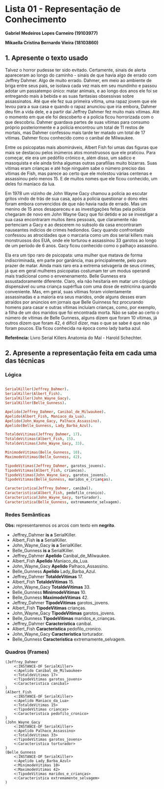 # Lista 01 - Representação de Conhecimento

**Gabriel Medeiros Lopes Carneiro (19103977)**

**Mikaella Cristina Bernardo Vieira (18103860)**

## 1. Apresente o texto usado

[//]: # (Uma vez que o termo “serial killer” foi inventado para descrever um tipo específico de criminoso, mas o termo é cercado de confusão. Nem os especialistas estão de acordo. )

[//]: # (Então vamos começar com a definição do FBI &#40;**Três ou mais eventos separados em três ou mais locais distintos com período de “calmaria” entre os homicídios**&#41;.)

[//]: # (Essa definição enfatiza três elementos: a quantidade &#40;onde tem de haver pelo menos três homicídios&#41;, o lugar &#40;Os assassinatos têm que ocorrer em locais diferentes&#41; e o tempo &#40;tem de haver um “período de calmaria” - um intervalo entre os assassinatos que pode durar algumas horas a vários anos&#41;.)

Talvez o horror pudesse ter sido evitado.
Certamente, sinais de alerta apareceram ao longo do caminho - sinais de que havia algo de errado com Jeffrey Dahmer. 
Algo de muito errado.
Dahmer, em meio ao ambiente de briga entre seus pais, se isolava cada vez mais em seu mundinho e passou adotar um passatempo único: matar animais, e ao longo dos anos ele foi se entregando mais à bebida e as suas fantasias obsessivas sobre assassinatos. 
Até que ele fez sua primeira vítima, uma rapaz jovem que ele levou para a sua casa e quando o rapaz anunciou que iria embora, Dahmer deu fim a vida dele, e a partir daí Jeffrey Dahmer fez muito mais vítimas. 
Até o momento em que ele foi descoberto e a polícia ficou horrorizada com o que descobriu. 
Dahmer guardava partes de suas vítimas para consumo próprio posteriormente e a polícia encontrou um total de 11 restos de mortais, mas Dahmer confessou mais tarde ter matado um total de 17 vítimas. 
Dahmer ficou conhecido como o canibal de Milwaukee.

Entre os psicopatas mais abomináveis, Albert Fish foi umas das figuras que mais se destacou pelos inúmeros atos monstruosos que ele praticou. 
Para começar, ele era um pedófilo crônico e, além disso, um sádico e masoquista e ele ainda tinha algumas outras parafilias muito bizarras. 
Suas vítimas eram crianças e até hoje ninguém sabe o número preciso das vítimas de Fish, mas parece ao certo que ele molestou várias centenas e assassinou pelo menos 15. 
E de muitos nomes que ele ficou conhecido, um deles foi maníaco da lua.

Em 1978 um vizinho de John Wayne Gacy chamou a polícia ao escutar gritos vindo de trás de sua casa, após a polícia questionar o dono eles foram embora convencidos de que não havia nada de errado. 
Mas um menino de 15 anos desapareceu e as investigações feitas pela polícia chegaram de novo em John Wayne Gacy que foi detido e ao se investigar a sua casa encontraram muitos itens pessoais, que claramente não pertenciam a Gacy e ao descerem no subsolo da casa encontraram nauseantes indícios de crimes hediondos. 
Gacy quando confrontado confessou as atrocidades que o marcaria como um dos serial killers mais monstruosos dos EUA, onde ele torturou e assassinou 33 garotos ao longo de um período de 6 anos. 
Gacy ficou conhecido como o palhaço assassino.

Ela era um tipo raro de psicopata: uma mulher que matava de forma indiscriminada, em parte por ganância, mas principalmente, pelo puro prazer de matar. 
Ainda mais raro era a extrema selvageria de seus crimes, já que em geral mulheres psicopatas costumam ter um modus operandi mais tradicional como o envenenamento. 
Belle Gunness era assustadoramente diferente.
Claro, ela não hesitaria em matar um cônjuge dispensável ou uma criança supérflua com uma dose de estricnina quando conveniente. 
Mas, em geral, suas vítimas foram violentamente assassinadas e a maioria era seus maridos, onde alguns desses eram atraídos por anúncios em jornais que Belle Guinness fez procurando homens para casar e outras vítimas incluíam crianças, como, por exemplo, a filha de um dos maridos que foi encontrada morta.
Não se sabe ao certo o número de vítimas de Belle Gunness, alguns dizem que foram 10 vítimas, já outros dizem que foram 42, é difícil dizer, mas o que se sabe é que não foram poucos. 
Ela ficou conhecida na época como lady barba azul.

**Referência:**  Livro Serial Killers Anatomia do Mal - Harold Schechter.


## 2. Apresente a representação feita em cada uma das técnicas

### Lógica

```prolog

SerialKiller(Jeffrey_Dahmer).
SerialKiller(Albert_Fish).
SerialKiller(John_Wayne_Gacy).
SerialKiller(Belle_Gunness).

Apelido(Jeffrey_Dahmer, Canibal_de_Milwaukee).
Apelido(Albert_Fish, Maniaco_da_Lua).
Apelido(John_Wayne_Gacy, Palhaco_Assassino).
Apelido(Belle_Gunness, Lady_Barba_Azul).

TotaldeVitimas(Jeffrey_Dahmer, 17).
TotaldeVitimas(Albert_Fish, 15).
TotaldeVitimas(John_Wayne_Gacy, 33).

MinimodeVitimas(Belle_Gunness, 10).
MaximodeVitimas(Belle_Gunness, 42).

TipodeVitimas(Jeffrey_Dahmer, garotos_jovens). 
TipodeVitimas(Albert_Fish, criancas). 
TipodeVitimas(John_Wayne_Gacy, garotos_jovens). 
TipodeVitimas(Belle_Gunness, maridos_e_crianças).

Caracteristica(Jeffrey_Dahmer, canibal). 
Caracteristica(Albert_Fish, pedofilo_cronico). 
Caracteristica(John_Wayne_Gacy, torturador). 
Caracteristica(Belle_Gunness, extremamente_selvagem).
```

### Redes Semânticas

**Obs:** representaremos os arcos com texto em **negrito**.

- Jeffrey_Dahmer **is a** SerialKiller.
- Albert_Fish **is a** SerialKiller.
- John_Wayne_Gacy **is a** SerialKiller.
- Belle_Gunness **is a** SerialKiller.
- Jeffrey_Dahmer **Apelido** Canibal_de_Milwaukee.
- Albert_Fish **Apelido** Maniaco_da_Lua.
- John_Wayne_Gacy **Apelido** Palhaco_Assassino.
- Belle_Gunness **Apelido** Lady_Barba_Azul.
- Jeffrey_Dahmer **TotaldeVitimas** 17.
- Albert_Fish **TotaldeVitimas** 15.
- John_Wayne_Gacy **TotaldeVitimas** 33.
- Belle_Gunness **MinimodeVitimas** 10.
- Belle_Gunness **MaximodeVitimas** 42.
- Jeffrey_Dahmer **TipodeVitimas** garotos_jovens.
- Albert_Fish **TipodeVitimas** crianças.
- John_Wayne_Gacy **TipodeVitimas** garotos_jovens.
- Belle_Gunness **TipodeVitimas** maridos_e_crianças.
- Jeffrey_Dahmer **Caracteristica** canibal.
- Albert_Fish **Caracteristica** pedofilo_cronico.
- John_Wayne_Gacy **Caracteristica** torturador.
- Belle_Gunness **Caracteristica** extremamente_selvagem.


### Quadros (Frames)

```
(Jeffrey_Dahmer
    <:INSTANCE-OF SerialKiller>
    <:Apelido Canibal_de_Milwaukee>
    <:TotaldeVitimas 17>
    <:TipodeVitimas garotos_jovens>
    <:Caracteristica canibal>
)
(Albert_Fish
    <:INSTANCE-OF SerialKiller>
    <:Apelido Maniaco_da_Lua>
    <:TotaldeVitimas 15>
    <:TipodeVitimas criancas>
    <:Caracteristica pedofilo_cronico>
)
(John_Wayne_Gacy
    <:INSTANCE-OF SerialKiller>
    <:Apelido Palhaco_Assassino>
    <:TotaldeVitimas 33>
    <:TipodeVitimas garotos_jovens>
    <:Caracteristica torturador>
)
(Belle_Gunness
    <:INSTANCE-OF SerialKiller>
    <:Apelido Lady_Barba_Azul>
    <:MinimodeVitimas 10>
    <:MaximodeVitimas 42>
    <:TipodeVitimas maridos_e_crianças>
    <:Caracteristica extremamente_selvagem>
)
```